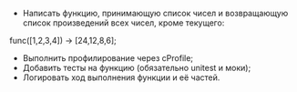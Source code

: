 *  Написать функцию, принимающую список чисел и возвращающую список произведений всех чисел, кроме текущего:

func([1,2,3,4]) -> [24,12,8,6];

* Выполнить профилирование через cProfile;
* Добавить тесты на функцию (обязательно unitest и моки);
* Логировать ход выполнения функции и её частей.